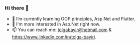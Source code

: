 ### Hi there 👋
- 🌱 I’m currently learning OOP principles, Asp.Net and Flutter.
- 🤔 I'm more interested in Asp.Net right now.
- 📫 You can reach me: tolgabayir@hotmail.com & https://www.linkedin.com/in/tolga-bayir/.

<!--
**tolgabayir/tolgabayir** is a ✨ _special_ ✨ repository because its `README.md` (this file) appears on your GitHub profile.

Here are some ideas to get you started:

- 🔭 I’m currently working on ...
- 🌱 I’m currently learning ...
- 👯 I’m looking to collaborate on ...
-  I’m looking for help with ...
- 💬 Ask me about ...
- 📫 How to reach me: ...
- 😄 Pronouns: ...
- ⚡ Fun fact: ...
-->
